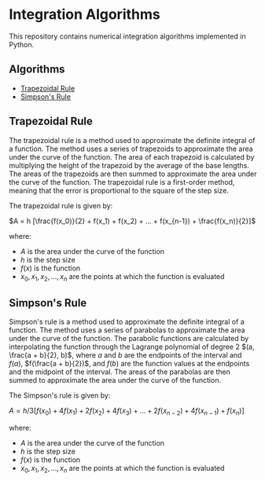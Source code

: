 # Integration Algorithms
This repository contains numerical integration algorithms implemented in Python.

## Algorithms
* [Trapezoidal Rule](#trapezoidal-rule)
* [Simpson's Rule](#simpsons-rule)

## Trapezoidal Rule
The trapezoidal rule is a method used to approximate the definite integral of a function. The method uses a series of trapezoids to approximate the area under the curve of the function. The area of each trapezoid is calculated by multiplying the height of the trapezoid by the average of the base lengths. The areas of the trapezoids are then summed to approximate the area under the curve of the function. The trapezoidal rule is a first-order method, meaning that the error is proportional to the square of the step size.

The trapezoidal rule is given by:

$A = h  [\frac{f(x_0)}{2} + f(x_1) + f(x_2) + ... + f(x_{n-1}) + \frac{f(x_n)}{2}]$

where: 
* $A$ is the area under the curve of the function
* $h$ is the step size
* $f(x)$ is the function
* $x_0, x_1, x_2, ..., x_n$ are the points at which the function is evaluated

## Simpson's Rule
Simpson's rule is a method used to approximate the definite integral of a function. The method uses a series of parabolas to approximate the area under the curve of the function. The parabolic functions are calculated by interpolating the function through the Lagrange polynomial of degree 2 $(a, \frac{a + b}{2}, b)$, where $a$ and $b$ are the endpoints of the interval and $f(a)$, $f(\frac{a + b}{2})$, and $f(b)$ are the function values at the endpoints and the midpoint of the interval. The areas of the parabolas are then summed to approximate the area under the curve of the function.

The Simpson's rule is given by:

$A = h/3  [f(x_0) + 4 f(x_1) + 2 f(x_2) + 4 f(x_3) + ... + 2 f(x_{n-2}) + 4 f(x_{n-1}) + f(x_n)]$

where:
* $A$ is the area under the curve of the function
* $h$ is the step size
* $f(x)$ is the function
* $x_0, x_1, x_2, ..., x_n$ are the points at which the function is evaluated